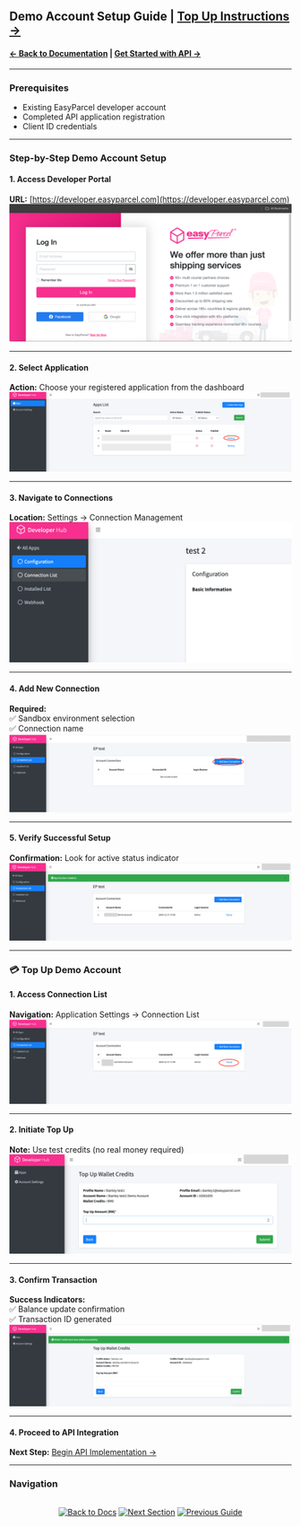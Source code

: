 ## Demo Account Setup Guide  | [Top Up Instructions →](#top-up-demo-account)

#### [← Back to Documentation](../README.md) | [Get Started with API →](1.get_started_with_easy_parcel_open_API.md)

---

### Prerequisites
- Existing EasyParcel developer account
- Completed API application registration
- Client ID credentials

---

### Step-by-Step Demo Account Setup

#### 1. Access Developer Portal
**URL:** [https://developer.easyparcel.com](https://developer.easyparcel.com)  
![Developer Portal Login](../7.Pictures/2.Create%20Sandbox/login_page.png "EasyParcel Developer Portal Login Interface")

---

#### 2. Select Application
**Action:** Choose your registered application from the dashboard  
![Application Selection](../7.Pictures/2.Create%20Sandbox/selectappsettings.png "Application Management Dashboard")

---

#### 3. Navigate to Connections
**Location:** Settings → Connection Management  
![Connection List Interface](../7.Pictures/2.Create%20Sandbox/selectconnectionlist.png "Connection Configuration Section")

---

#### 4. Add New Connection
**Required:**  
✅ Sandbox environment selection  
✅ Connection name  
![Add Connection Form](../7.Pictures/2.Create%20Sandbox/addconnection.png "New Connection Configuration Panel")

---

#### 5. Verify Successful Setup
**Confirmation:** Look for active status indicator  
![Demo Account Success](../7.Pictures/2.Create%20Sandbox/demo_acc_success.png "Successful Connection Creation Notification")

---

<a name="top-up-demo-account"></a>
### 💳 Top Up Demo Account

#### 1. Access Connection List
**Navigation:** Application Settings → Connection List  
![Top Up Navigation](../7.Pictures/2.Create%20Sandbox/selectconnectionlisttopup.png "Credit Management Section")

---

#### 2. Initiate Top Up
**Note:** Use test credits (no real money required)  
![Credit Top Up Interface](../7.Pictures/2.Create%20Sandbox/topup.png "Sandbox Credit Allocation Screen")

---

#### 3. Confirm Transaction
**Success Indicators:**  
✅ Balance update confirmation  
✅ Transaction ID generated  
![Top Up Success](../7.Pictures/2.Create%20Sandbox/topupsuccess.png "Credit Allocation Confirmation")

---

#### 4. Proceed to API Integration
**Next Step:** [Begin API Implementation →](../Guides/1.get_started_with_easy_parcel_open_API.md)

---

### Navigation
<div align="center" style="margin:2rem 0">

[![Back to Docs](https://img.shields.io/badge/Back_to_Docs-00AAEE?style=flat-square)](../README.md)
[![Next Section](https://img.shields.io/badge/Next_Section:_OAuth_Authentication→-00CC88?style=flat-square)](../oauth_authentication.md)
[![Previous Guide](https://img.shields.io/badge/←_Previous_Guide:_Get_Started-FF7733?style=flat-square)](../Guides/1.get_started_with_easy_parcel_open_API.md)

</div>
